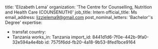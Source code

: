 title: 'Elizabeth Lema'
organization: 'The Centre for Counselling, Nutrition and Health Care (COUNSENUTH)'
job_title: Intern
official_title: Ms
email_address: lizzielema9@gmail.com
post_nominal_letters: 'Bachelor''s Degree'
expertise:
  - transfat
country:
  - Tanzania
works_in: Tanzania
import_id: 8441d1d6-7f0e-442b-9fa0-32e594a4e4bb
id: 7575f6dd-fb20-4a18-9b53-8fed1bce9164
